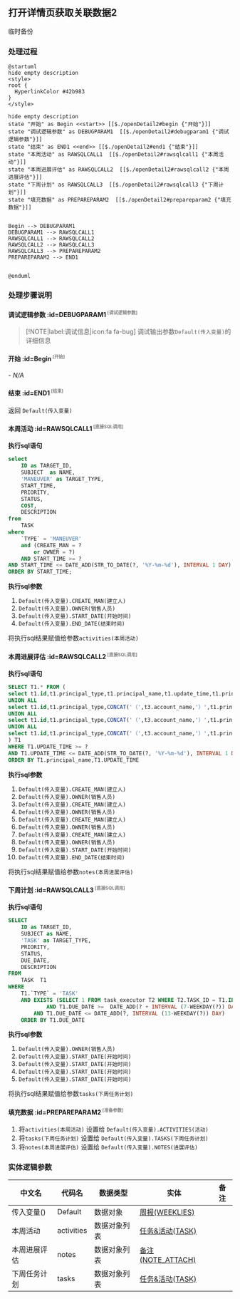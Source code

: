 ## 打开详情页获取关联数据2 <!-- {docsify-ignore-all} -->

   临时备份

### 处理过程

```plantuml
@startuml
hide empty description
<style>
root {
  HyperlinkColor #42b983
}
</style>

hide empty description
state "开始" as Begin <<start>> [[$./openDetail2#begin {"开始"}]]
state "调试逻辑参数" as DEBUGPARAM1  [[$./openDetail2#debugparam1 {"调试逻辑参数"}]]
state "结束" as END1 <<end>> [[$./openDetail2#end1 {"结束"}]]
state "本周活动" as RAWSQLCALL1  [[$./openDetail2#rawsqlcall1 {"本周活动"}]]
state "本周进展评估" as RAWSQLCALL2  [[$./openDetail2#rawsqlcall2 {"本周进展评估"}]]
state "下周计划" as RAWSQLCALL3  [[$./openDetail2#rawsqlcall3 {"下周计划"}]]
state "填充数据" as PREPAREPARAM2  [[$./openDetail2#prepareparam2 {"填充数据"}]]


Begin --> DEBUGPARAM1
DEBUGPARAM1 --> RAWSQLCALL1
RAWSQLCALL1 --> RAWSQLCALL2
RAWSQLCALL2 --> RAWSQLCALL3
RAWSQLCALL3 --> PREPAREPARAM2
PREPAREPARAM2 --> END1


@enduml
```


### 处理步骤说明

#### 调试逻辑参数 :id=DEBUGPARAM1<sup class="footnote-symbol"> <font color=gray size=1>[调试逻辑参数]</font></sup>



> [!NOTE|label:调试信息|icon:fa fa-bug]
> 调试输出参数`Default(传入变量)`的详细信息


#### 开始 :id=Begin<sup class="footnote-symbol"> <font color=gray size=1>[开始]</font></sup>



*- N/A*
#### 结束 :id=END1<sup class="footnote-symbol"> <font color=gray size=1>[结束]</font></sup>



返回 `Default(传入变量)`

#### 本周活动 :id=RAWSQLCALL1<sup class="footnote-symbol"> <font color=gray size=1>[直接SQL调用]</font></sup>



<p class="panel-title"><b>执行sql语句</b></p>

```sql
select
	ID as TARGET_ID,
	SUBJECT  as NAME,
	'MANEUVER' as TARGET_TYPE,
    START_TIME,
    PRIORITY,
    STATUS,
    COST,
    DESCRIPTION 
from
	TASK
where
	`TYPE` = 'MANEUVER'
	and (CREATE_MAN = ?
		or OWNER = ?)
    AND START_TIME >= ?
AND START_TIME <= DATE_ADD(STR_TO_DATE(?, '%Y-%m-%d'), INTERVAL 1 DAY)
ORDER BY START_TIME;

```

<p class="panel-title"><b>执行sql参数</b></p>

1. `Default(传入变量).CREATE_MAN(建立人)`
2. `Default(传入变量).OWNER(销售人员)`
3. `Default(传入变量).START_DATE(开始时间)`
4. `Default(传入变量).END_DATE(结束时间)`

将执行sql结果赋值给参数`activities(本周活动)`

#### 本周进展评估 :id=RAWSQLCALL2<sup class="footnote-symbol"> <font color=gray size=1>[直接SQL调用]</font></sup>



<p class="panel-title"><b>执行sql语句</b></p>

```sql
SELECT T1.* FROM (
select t1.id,t1.principal_type,t1.principal_name,t1.update_time,t1.principal_id,t1.content,t1.create_man from note_attach t1,task t2 where t1.PRINCIPAL_TYPE = 'TASK' and t1.principal_id = t2.id and (t1.CREATE_MAN = ? or EXISTS (SELECT 1 FROM task_executor T21 WHERE T21.TASK_ID = T1.PRINCIPAL_ID AND T21.USER_ID = ?))
UNION ALL
select t1.id,t1.principal_type,CONCAT('（',t3.account_name,'）',t1.principal_name) as principal_name,t1.update_time,t1.principal_id,t1.content,t1.create_man from note_attach t1,project t2,account t3 where t1.PRINCIPAL_TYPE = 'PROJECT' and t1.principal_id = t2.id and t2.account_id = t3.id and (t1.CREATE_MAN = ? or EXISTS (SELECT 1 FROM executor T31 WHERE T31.PRINCIPAL_ID = T1.PRINCIPAL_ID AND T31.USER_ID = ?))
UNION ALL
select t1.id,t1.principal_type,CONCAT('（',t3.account_name,'）',t1.principal_name) as principal_name,t1.update_time,t1.principal_id,t1.content,t1.create_man from note_attach t1,lead t2,account t3 where t1.PRINCIPAL_TYPE = 'LEAD' and t1.principal_id = t2.id and t2.account_id = t3.id and (t1.CREATE_MAN = ? or EXISTS (SELECT 1 FROM executor T31 WHERE T31.PRINCIPAL_ID = T1.PRINCIPAL_ID AND T31.USER_ID = ?))
UNION ALL
select t1.id,t1.principal_type,CONCAT('（',t3.account_name,'）',t1.principal_name) as principal_name,t1.update_time,t1.principal_id,t1.content,t1.create_man from note_attach t1,deal t2,account t3 where t1.PRINCIPAL_TYPE = 'DEAL' and t1.principal_id = t2.id and t2.account_id = t3.id and (t1.CREATE_MAN = ? or EXISTS (SELECT 1 FROM executor T31 WHERE T31.PRINCIPAL_ID = T1.PRINCIPAL_ID AND T31.USER_ID = ?))
) T1
WHERE T1.UPDATE_TIME >= ?
AND T1.UPDATE_TIME <= DATE_ADD(STR_TO_DATE(?, '%Y-%m-%d'), INTERVAL 1 DAY)
ORDER BY T1.principal_name,T1.UPDATE_TIME
```

<p class="panel-title"><b>执行sql参数</b></p>

1. `Default(传入变量).CREATE_MAN(建立人)`
2. `Default(传入变量).OWNER(销售人员)`
3. `Default(传入变量).CREATE_MAN(建立人)`
4. `Default(传入变量).OWNER(销售人员)`
5. `Default(传入变量).CREATE_MAN(建立人)`
6. `Default(传入变量).OWNER(销售人员)`
7. `Default(传入变量).CREATE_MAN(建立人)`
8. `Default(传入变量).OWNER(销售人员)`
9. `Default(传入变量).START_DATE(开始时间)`
10. `Default(传入变量).END_DATE(结束时间)`

将执行sql结果赋值给参数`notes(本周进展评估)`

#### 下周计划 :id=RAWSQLCALL3<sup class="footnote-symbol"> <font color=gray size=1>[直接SQL调用]</font></sup>



<p class="panel-title"><b>执行sql语句</b></p>

```sql
SELECT  
    ID as TARGET_ID,  
    SUBJECT as NAME,  
    'TASK' as TARGET_TYPE,
    PRIORITY,
    STATUS,
    DUE_DATE,
    DESCRIPTION
FROM  
    TASK  T1
WHERE  
    T1.`TYPE` = 'TASK'  
    AND EXISTS (SELECT 1 FROM task_executor T2 WHERE T2.TASK_ID = T1.ID AND T2.USER_ID = ?)
      		AND T1.DUE_DATE >=  DATE_ADD(? + INTERVAL (7-WEEKDAY(?)) DAY, INTERVAL 0 DAY)
		AND T1.DUE_DATE <= DATE_ADD(?, INTERVAL (13-WEEKDAY(?)) DAY)
    ORDER BY T1.DUE_DATE
```

<p class="panel-title"><b>执行sql参数</b></p>

1. `Default(传入变量).OWNER(销售人员)`
2. `Default(传入变量).START_DATE(开始时间)`
3. `Default(传入变量).START_DATE(开始时间)`
4. `Default(传入变量).START_DATE(开始时间)`
5. `Default(传入变量).START_DATE(开始时间)`

将执行sql结果赋值给参数`tasks(下周任务计划)`

#### 填充数据 :id=PREPAREPARAM2<sup class="footnote-symbol"> <font color=gray size=1>[准备参数]</font></sup>



1. 将`activities(本周活动)` 设置给  `Default(传入变量).ACTIVITIES(活动)`
2. 将`tasks(下周任务计划)` 设置给  `Default(传入变量).TASKS(下周任务计划)`
3. 将`notes(本周进展评估)` 设置给  `Default(传入变量).NOTES(进展评估)`



### 实体逻辑参数

|    中文名   |    代码名    |  数据类型    |  实体   |备注 |
| --------| --------| -------- | -------- | --------   |
|传入变量(<i class="fa fa-check"/></i>)|Default|数据对象|[周报(WEEKLIES)](module/crm/weeklies.md)||
|本周活动|activities|数据对象列表|[任务&活动(TASK)](module/crm/task.md)||
|本周进展评估|notes|数据对象列表|[备注(NOTE_ATTACH)](module/crm/note_attach.md)||
|下周任务计划|tasks|数据对象列表|[任务&活动(TASK)](module/crm/task.md)||
